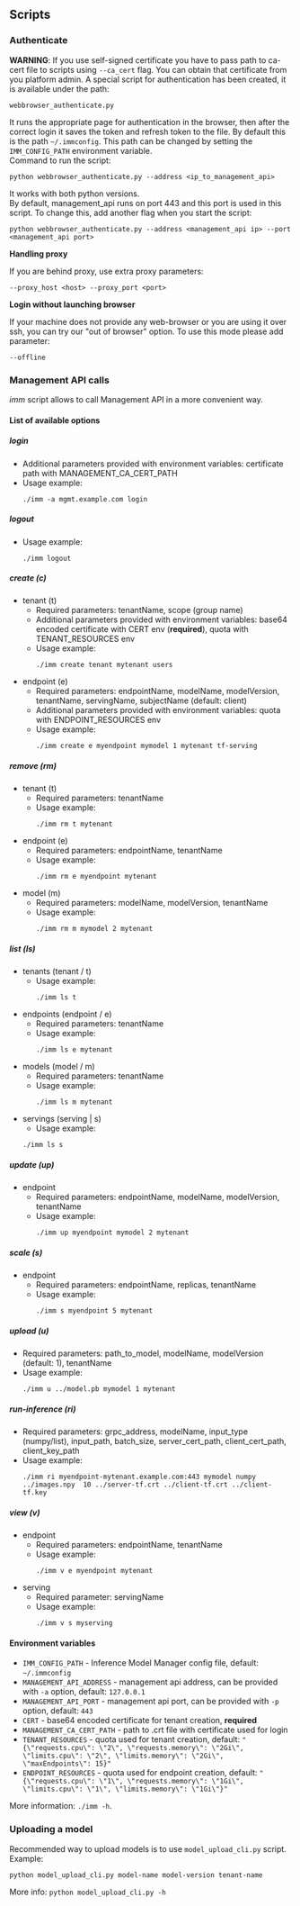 ## Scripts

### Authenticate
**WARNING**:
If you use self-signed certificate you have to pass path to ca-cert file to scripts using ```--ca_cert``` flag.
You can obtain that certificate from you platform admin.
A special script for authentication has been created, it is available under the path:
```
webbrowser_authenticate.py
```
It runs the appropriate page for authentication in the browser, then after the correct login it saves the token and refresh token to the file.
By default this is the path `~/.immconfig`.
This path can be changed by setting the `IMM_CONFIG_PATH` environment variable.  
Command to run the script:

```
python webbrowser_authenticate.py --address <ip_to_management_api>
```
It works with both python versions.  
By default, management_api runs on port 443 and this port is used in this script. To change this, add another flag when you start the script:
```
python webbrowser_authenticate.py --address <management_api ip> --port <management_api port>
```

**Handling proxy**

If you are behind proxy, use extra proxy parameters:

```
--proxy_host <host> --proxy_port <port>
```

**Login without launching browser**

If your machine does not provide any web-browser or you are using it over ssh, you can try our "out of browser" option. 
To use this mode please add parameter:

```
--offline
```

### Management API calls
*imm* script allows to call Management API in a more convenient way.

#### List of available options
##### login
  - Additional parameters provided with environment variables: certificate path with 
  MANAGEMENT_CA_CERT_PATH
  - Usage example:
    ```
    ./imm -a mgmt.example.com login
    ```
##### logout
  - Usage example:
    ```
    ./imm logout
    ```
##### create (c)
- tenant (t)
  - Required parameters: tenantName, scope (group name)
  - Additional parameters provided with environment variables: base64 encoded certificate with 
  CERT env (**required**), quota with TENANT_RESOURCES env
  - Usage example:
    ```
    ./imm create tenant mytenant users
    ```
- endpoint (e)
  - Required parameters: endpointName, modelName, modelVersion, tenantName, servingName, subjectName (default: client)
  - Additional parameters provided with environment variables: quota with ENDPOINT_RESOURCES env
  - Usage example:
    ```
    ./imm create e myendpoint mymodel 1 mytenant tf-serving
    ```
##### remove (rm)
- tenant (t)
  - Required parameters: tenantName
  - Usage example:
    ```
    ./imm rm t mytenant
    ```
- endpoint (e)
  - Required parameters: endpointName, tenantName
  - Usage example:
    ```
    ./imm rm e myendpoint mytenant
    ```
- model (m)
  - Required parameters: modelName, modelVersion, tenantName
  - Usage example:
    ```
    ./imm rm m mymodel 2 mytenant
    ```
##### list (ls)
- tenants (tenant / t)
  - Usage example:
    ```
    ./imm ls t
    ```
- endpoints (endpoint / e)
  - Required parameters: tenantName
  - Usage example:
    ```
    ./imm ls e mytenant
    ```
- models (model / m)
  - Required parameters: tenantName
  - Usage example:
    ```
    ./imm ls m mytenant
    ```
- servings (serving | s)
  - Usage example:
  ```
  ./imm ls s
  ```
##### update (up)
- endpoint
  - Required parameters: endpointName, modelName, modelVersion, tenantName
  - Usage example:
    ```
    ./imm up myendpoint mymodel 2 mytenant
    ```
##### scale (s)
- endpoint
  - Required parameters: endpointName, replicas, tenantName
  - Usage example:
    ```
    ./imm s myendpoint 5 mytenant
    ```
##### upload (u)
  - Required parameters: path_to_model, modelName, modelVersion (default: 1), tenantName
  - Usage example:
    ```
    ./imm u ../model.pb mymodel 1 mytenant 
    ```
##### run-inference (ri)
  - Required parameters: grpc_address, modelName, input_type (numpy/list), input_path, batch_size, server_cert_path, client_cert_path, client_key_path
  - Usage example:
    ```
    ./imm ri myendpoint-mytenant.example.com:443 mymodel numpy ../images.npy  10 ../server-tf.crt ../client-tf.crt ../client-tf.key
    ```
##### view (v)
- endpoint
  - Required parameters: endpointName, tenantName
  - Usage example:
    ```
    ./imm v e myendpoint mytenant
    ```
- serving
  - Required parameter: servingName
  - Usage example:
    ```
    ./imm v s myserving
    ```

#### Environment variables
- `IMM_CONFIG_PATH` - Inference Model Manager config file, default: `~/.immconfig`
- `MANAGEMENT_API_ADDRESS` - management api address, can be provided with `-a` option, default: `127.0.0.1`
- `MANAGEMENT_API_PORT` - management api port, can be provided with `-p` option, default: `443`
- `CERT` - base64 encoded certificate for tenant creation, **required**
- `MANAGEMENT_CA_CERT_PATH` - path to .crt file with certificate used for login
- `TENANT_RESOURCES` - quota used for tenant creation, default: `"{\"requests.cpu\": \"2\", \"requests.memory\": \"2Gi\", \"limits.cpu\": \"2\", \"limits.memory\": \"2Gi\", \"maxEndpoints\": 15}"`
- `ENDPOINT_RESOURCES` - quota used for endpoint creation, default: `"{\"requests.cpu\": \"1\", \"requests.memory\": \"1Gi\", \"limits.cpu\": \"1\", \"limits.memory\": \"1Gi\"}"`

More information: `./imm -h`.

### Uploading a model
Recommended way to upload models is to use `model_upload_cli.py` script.  
Example:
```
python model_upload_cli.py model-name model-version tenant-name
```

More info: `python model_upload_cli.py -h`

